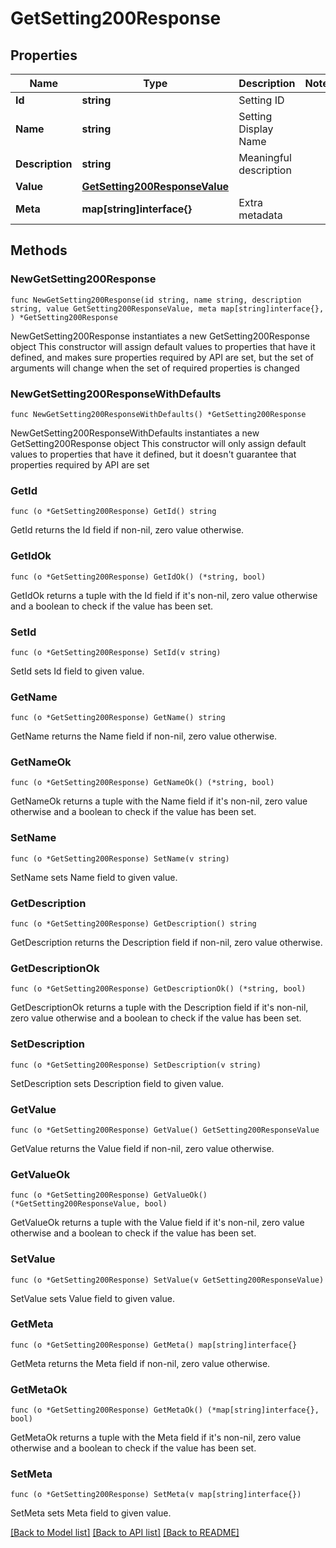 # GetSetting200Response

## Properties

Name | Type | Description | Notes
------------ | ------------- | ------------- | -------------
**Id** | **string** | Setting ID | 
**Name** | **string** | Setting Display Name | 
**Description** | **string** | Meaningful description | 
**Value** | [**GetSetting200ResponseValue**](GetSetting200ResponseValue.md) |  | 
**Meta** | **map[string]interface{}** | Extra metadata | 

## Methods

### NewGetSetting200Response

`func NewGetSetting200Response(id string, name string, description string, value GetSetting200ResponseValue, meta map[string]interface{}, ) *GetSetting200Response`

NewGetSetting200Response instantiates a new GetSetting200Response object
This constructor will assign default values to properties that have it defined,
and makes sure properties required by API are set, but the set of arguments
will change when the set of required properties is changed

### NewGetSetting200ResponseWithDefaults

`func NewGetSetting200ResponseWithDefaults() *GetSetting200Response`

NewGetSetting200ResponseWithDefaults instantiates a new GetSetting200Response object
This constructor will only assign default values to properties that have it defined,
but it doesn't guarantee that properties required by API are set

### GetId

`func (o *GetSetting200Response) GetId() string`

GetId returns the Id field if non-nil, zero value otherwise.

### GetIdOk

`func (o *GetSetting200Response) GetIdOk() (*string, bool)`

GetIdOk returns a tuple with the Id field if it's non-nil, zero value otherwise
and a boolean to check if the value has been set.

### SetId

`func (o *GetSetting200Response) SetId(v string)`

SetId sets Id field to given value.


### GetName

`func (o *GetSetting200Response) GetName() string`

GetName returns the Name field if non-nil, zero value otherwise.

### GetNameOk

`func (o *GetSetting200Response) GetNameOk() (*string, bool)`

GetNameOk returns a tuple with the Name field if it's non-nil, zero value otherwise
and a boolean to check if the value has been set.

### SetName

`func (o *GetSetting200Response) SetName(v string)`

SetName sets Name field to given value.


### GetDescription

`func (o *GetSetting200Response) GetDescription() string`

GetDescription returns the Description field if non-nil, zero value otherwise.

### GetDescriptionOk

`func (o *GetSetting200Response) GetDescriptionOk() (*string, bool)`

GetDescriptionOk returns a tuple with the Description field if it's non-nil, zero value otherwise
and a boolean to check if the value has been set.

### SetDescription

`func (o *GetSetting200Response) SetDescription(v string)`

SetDescription sets Description field to given value.


### GetValue

`func (o *GetSetting200Response) GetValue() GetSetting200ResponseValue`

GetValue returns the Value field if non-nil, zero value otherwise.

### GetValueOk

`func (o *GetSetting200Response) GetValueOk() (*GetSetting200ResponseValue, bool)`

GetValueOk returns a tuple with the Value field if it's non-nil, zero value otherwise
and a boolean to check if the value has been set.

### SetValue

`func (o *GetSetting200Response) SetValue(v GetSetting200ResponseValue)`

SetValue sets Value field to given value.


### GetMeta

`func (o *GetSetting200Response) GetMeta() map[string]interface{}`

GetMeta returns the Meta field if non-nil, zero value otherwise.

### GetMetaOk

`func (o *GetSetting200Response) GetMetaOk() (*map[string]interface{}, bool)`

GetMetaOk returns a tuple with the Meta field if it's non-nil, zero value otherwise
and a boolean to check if the value has been set.

### SetMeta

`func (o *GetSetting200Response) SetMeta(v map[string]interface{})`

SetMeta sets Meta field to given value.



[[Back to Model list]](../README.md#documentation-for-models) [[Back to API list]](../README.md#documentation-for-api-endpoints) [[Back to README]](../README.md)


